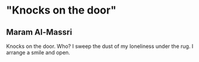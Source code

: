 # "Knocks on the door"
## Maram Al-Massri
Knocks on the door.
Who?
I sweep the dust of my loneliness
under the rug.
I arrange a smile
and open.